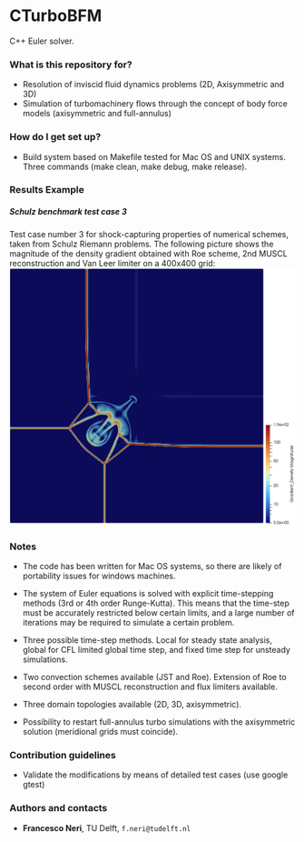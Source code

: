 # CTurboBFM #
C++ Euler solver.


### What is this repository for? ###

* Resolution of inviscid fluid dynamics problems (2D, Axisymmetric and 3D)
* Simulation of turbomachinery flows through the concept of body force models (axisymmetric and full-annulus)


### How do I get set up? ###

* Build system based on Makefile tested for Mac OS and UNIX systems. Three commands (make clean, make debug, make release).


### Results Example ###

##### Schulz benchmark test case 3 #####
Test case number 3 for shock-capturing properties of numerical schemes, taken from Schulz Riemann problems.
The following picture shows the magnitude of the density gradient obtained with Roe scheme, 2nd MUSCL reconstruction and Van Leer limiter on a 400x400 grid:
![Roe + MUSCL + Van Leer](images/schulz_roe2.png)



### Notes ###
* The code has been written for Mac OS systems, so there are likely of portability issues for windows machines.

* The system of Euler equations is solved with explicit time-stepping methods (3rd or 4th order Runge-Kutta). This means that the time-step must be accurately restricted below certain limits, and a large number of iterations may be required to simulate a certain problem.

* Three possible time-step methods. Local for steady state analysis, global for CFL limited global time step, and fixed time step for unsteady simulations.

* Two convection schemes available (JST and Roe). Extension of Roe to second order with MUSCL reconstruction and flux limiters available.

* Three domain topologies available (2D, 3D, axisymmetric). 

* Possibility to restart full-annulus turbo simulations with the axisymmetric solution (meridional grids must coincide).







### Contribution guidelines ###

* Validate the modifications by means of detailed test cases (use google gtest)

### Authors and contacts ###

- **Francesco Neri**, TU Delft, `f.neri@tudelft.nl`